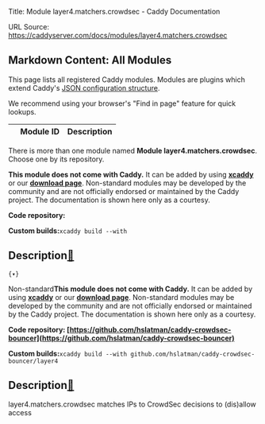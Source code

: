 Title: Module layer4.matchers.crowdsec - Caddy Documentation

URL Source: https://caddyserver.com/docs/modules/layer4.matchers.crowdsec

Markdown Content:
All Modules
-----------

This page lists all registered Caddy modules. Modules are plugins which extend Caddy's [JSON configuration structure](https://caddyserver.com/docs/json/).

We recommend using your browser's "Find in page" feature for quick lookups.

|  | Module ID | Description |
| --- | --- | --- |

There is more than one module named **Module layer4.matchers.crowdsec**. Choose one by its repository.

**This module does not come with Caddy.** It can be added by using **[xcaddy](https://caddyserver.com/docs/build#xcaddy)** or our **[download page](https://caddyserver.com/download)**. Non-standard modules may be developed by the community and are not officially endorsed or maintained by the Caddy project. The documentation is shown here only as a courtesy.

**Code repository:**

**Custom builds:**`xcaddy build --with`

Description[🔗](https://caddyserver.com/docs/modules/layer4.matchers.crowdsec#docs "Direct link")
-------------------------------------------------------------------------------------------------

`{▾}`

Non-standard**This module does not come with Caddy.** It can be added by using **[xcaddy](https://caddyserver.com/docs/build#xcaddy)** or our **[download page](https://caddyserver.com/download)**. Non-standard modules may be developed by the community and are not officially endorsed or maintained by the Caddy project. The documentation is shown here only as a courtesy.

**Code repository: [https://github.com/hslatman/caddy-crowdsec-bouncer](https://github.com/hslatman/caddy-crowdsec-bouncer)**

**Custom builds:**`xcaddy build --with github.com/hslatman/caddy-crowdsec-bouncer/layer4`

Description[🔗](https://caddyserver.com/docs/modules/layer4.matchers.crowdsec#docs "Direct link")
-------------------------------------------------------------------------------------------------

layer4.matchers.crowdsec matches IPs to CrowdSec decisions to (dis)allow access
